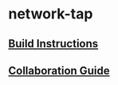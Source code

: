 # network-tap

## [Build Instructions](doc/build_instructions.md)

## [Collaboration Guide](doc/collaboration.md)
